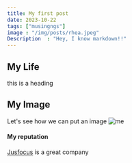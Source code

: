 ```yaml
---
title: My first post
date: 2023-10-22
tags: ["musingngs"]
image : "/img/posts/rhea.jpeg"
Description  : "Hey, I know markdown!!"
---
```


## My Life
this is a heading

## My Image
Let's see how we can put an image
![me](/img/rhea.jpeg)

#### My reputation

[Jusfocus](https://jusfocus.com) is a great company